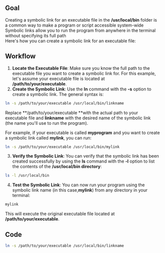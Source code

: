 ## Goal  

Creating a symbolic link for an executable file in the **/usr/local/bin** folder is a common way to make a program or script accessible system-wide  
Symbolic links allow you to run the program from anywhere in the terminal without specifying its full path  
Here's how you can create a symbolic link for an executable file:

## Workflow   

  1. **Locate the Executable File**: Make sure you know the full path to the executable file you want to create a symbolic link for.
     For this example, let's assume your executable file is located at **/path/to/your/executable**.
  2. **Create the Symbolic Link**: Use the **ln** command with the **-s** option to create a symbolic link.
     The general syntax is:
```bash
ln -s /path/to/your/executable /usr/local/bin/linkname
```
Replace **/path/to/your/executable **with the actual path to your executable file and **linkname** with the desired name of the symbolic link  
(the name you'll use to run the program).

For example, if your executable is called **myprogram** and you want to create a symbolic link called **mylink**, you can run:  

```bash
ln -s /path/to/your/executable /usr/local/bin/mylink
```
  3. **Verify the Symbolic Link**: You can verify that the symbolic link has been created successfully by using the **ls** command with the **-l** option to list         the contents of the **/usr/local/bin directory**:
```bash
ls -l /usr/local/bin
```
  4. **Test the Symbolic Link**: You can now run your program using the symbolic link name (in this case,**mylink**) from any directory in your terminal:
```bash
mylink
```
This will execute the original executable file located at **/path/to/your/executable**.  

## Code  

```bash
ln -s /path/to/your/executable /usr/local/bin/linkname
```
